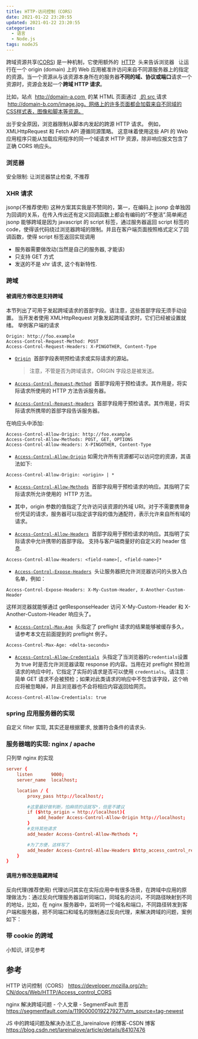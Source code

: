 ```yaml
---
title: HTTP-访问控制（CORS）
date: 2021-01-22 23:20:55
updated: 2021-01-22 23:20:55
categories:
  - 语言
  - Node.js
tags: nodeJS
---
```


跨域资源共享([CORS](https://developer.mozilla.org/en-US/docs/Glossary/CORS "CORS: CORS (Cross-Origin Resource Sharing) is a system, consisting of transmitting HTTP headers, that determines whether browsers block frontend JavaScript code from accessing responses for cross-origin requests.")) 是一种机制，它使用额外的  [HTTP](https://developer.mozilla.org/en-US/docs/Glossary/HTTP "HTTP: The HyperText Transfer Protocol (HTTP) is the underlying network protocol that enables transfer of hypermedia documents on the Web, typically between a browser and a server so that humans can read them. The current version of the HTTP specification is called HTTP/2.")  头来告诉浏览器   让运行在一个 origin (domain) 上的 Web 应用被准许访问来自不同源服务器上的指定的资源。当一个资源从与该资源本身所在的服务器**不同的域、协议或端口**请求一个资源时，资源会发起一个**跨域 HTTP 请求**。

比如，站点  http://domain-a.com  的某 HTML 页面通过  [<img> 的 src ](https://developer.mozilla.org/zh-CN/docs/Web/HTML/Element/Img#Attributes)请求  http://domain-b.com/image.jpg。网络上的许多页面都会加载来自不同域的CSS样式表，图像和脚本等资源。

出于安全原因，浏览器限制从脚本内发起的跨源 HTTP 请求。 例如，XMLHttpRequest 和 Fetch API 遵循同源策略。 这意味着使用这些 API 的 Web 应用程序只能从加载应用程序的同一个域请求 HTTP 资源，除非响应报文包含了正确 CORS 响应头。

### 浏览器

安全限制: 让浏览器禁止检查, 不推荐

### XHR 请求

jsonp(不推荐使用)
这种方案其实我是不赞同的，第一，在编码上 jsonp 会单独因为回调的关系，在传入传出还有定义回调函数上都会有编码的”不整洁”.简单阐述 jsonp 能够跨域是因为 javascript 的 script 标签，通过服务器返回 script 标签的 code，使得该代码绕过浏览器跨域的限制。并且在客户端页面按照格式定义了回调函数，使得 script 标签返回实现调用

- 服务器需要做改动(当然是自己的服务器, 才能该)
- 只支持 GET 方式
- 发送的不是 xhr 请求, 这个有新特性.

### 跨域

#### 被调用方修改是支持跨域

本节列出了可用于发起跨域请求的首部字段。请注意，这些首部字段无须手动设置。 当开发者使用 XMLHttpRequest 对象发起跨域请求时，它们已经被设置就绪。
举例客户端的请求

```text
Origin: http://foo.example
Access-Control-Request-Method: POST
Access-Control-Request-Headers: X-PINGOTHER, Content-Type
```

- [`Origin`](https://developer.mozilla.org/zh-CN/docs/Web/HTTP/Headers/Origin "请求首部字段 Origin 指示了请求来自于哪个站点。该字段仅指示服务器名称，并不包含任何路径信息。该首部用于 CORS 请求或者 POST 请求。除了不包含路径信息，该字段与 Referer 首部字段相似。")  首部字段表明预检请求或实际请求的源站。

  > 注意，不管是否为跨域请求，ORIGIN 字段总是被发送。

- [`Access-Control-Request-Method`](https://developer.mozilla.org/zh-CN/docs/Web/HTTP/Headers/Access-Control-Request-Method "The compatibility table in this page is generated from structured data. If you'd like to contribute to the data, please check out https://github.com/mdn/browser-compat-data and send us a pull request.")  首部字段用于预检请求。其作用是，将实际请求所使用的 HTTP 方法告诉服务器。

- [`Access-Control-Request-Headers`](https://developer.mozilla.org/zh-CN/docs/Web/HTTP/Headers/Access-Control-Request-Headers "请求头  Access-Control-Request-Headers 出现于 preflight request （预检请求）中，用于通知服务器在真正的请求中会采用哪些请求头。")  首部字段用于预检请求。其作用是，将实际请求所携带的首部字段告诉服务器。

在响应头中添加:

```text
Access-Control-Allow-Origin: http://foo.example
Access-Control-Allow-Methods: POST, GET, OPTIONS
Access-Control-Allow-Headers: X-PINGOTHER, Content-Type
```

- [`Access-Control-Allow-Origin`](https://developer.mozilla.org/zh-CN/docs/Web/HTTP/Headers/Access-Control-Allow-Origin) 如需允许所有资源都可以访问您的资源，其语法如下:

```text
Access-Control-Allow-Origin: <origin> | *
```

- [`Access-Control-Allow-Methods`](https://developer.mozilla.org/zh-CN/docs/Web/HTTP/Headers/Access-Control-Allow-Methods "响应首部 Access-Control-Allow-Methods 在对 preflight request.（预检请求）的应答中明确了客户端所要访问的资源允许使用的方法或方法列表。")  首部字段用于预检请求的响应。其指明了实际请求所允许使用的  HTTP 方法。

- 其中，origin 参数的值指定了允许访问该资源的外域 URI。对于不需要携带身份凭证的请求，服务器可以指定该字段的值为通配符，表示允许来自所有域的请求。

- [`Access-Control-Allow-Headers`](https://developer.mozilla.org/zh-CN/docs/Web/HTTP/Headers/Access-Control-Allow-Headers "响应首部 Access-Control-Allow-Headers 用于 preflight request （预检请求）中，列出了将会在正式请求的 Access-Control-Request-Headers 字段中出现的首部信息。")  首部字段用于预检请求的响应。其指明了实际请求中允许携带的首部字段。
  支持与客户端商量好的自定义的 header 信息.

```text
Access-Control-Allow-Headers: <field-name>[, <field-name>]*
```

<!-- more -->

- [`Access-Control-Expose-Headers`](https://developer.mozilla.org/zh-CN/docs/Web/HTTP/Headers/Access-Control-Expose-Headers "响应首部 Access-Control-Expose-Headers 列出了哪些首部可以作为响应的一部分暴露给外部。")  头让服务器把允许浏览器访问的头放入白名单，例如：

```text
Access-Control-Expose-Headers: X-My-Custom-Header, X-Another-Custom-Header
```

这样浏览器就能够通过 getResponseHeader 访问 X-My-Custom-Header 和 X-Another-Custom-Header 响应头了。

- [`Access-Control-Max-Age`](https://developer.mozilla.org/zh-CN/docs/Web/HTTP/Headers/Access-Control-Max-Age "The Access-Control-Max-Age 这个响应头表示 preflight request  （预检请求）的返回结果（即 Access-Control-Allow-Methods 和Access-Control-Allow-Headers 提供的信息） 可以被缓存多久。")  头指定了 preflight 请求的结果能够被缓存多久，请参考本文在前面提到的 preflight 例子。

```text
Access-Control-Max-Age: <delta-seconds>
```

- [`Access-Control-Allow-Credentials`](https://developer.mozilla.org/zh-CN/docs/Web/HTTP/Headers/Access-Control-Allow-Credentials "Access-Control-Allow-Credentials 响应头表示是否可以将对请求的响应暴露给页面。返回true则可以，其他值均不可以。")  头指定了当浏览器的`credentials`设置为 true 时是否允许浏览器读取 response 的内容。当用在对 preflight 预检测请求的响应中时，它指定了实际的请求是否可以使用 `credentials`。请注意：简单 GET 请求不会被预检；如果对此类请求的响应中不包含该字段，这个响应将被忽略掉，并且浏览器也不会将相应内容返回给网页。

```text
Access-Control-Allow-Credentials: true
```

### spring 应用服务器的实现

自定义 filter 实现, 其实还是根据要求, 放置符合条件的请求头.

### 服务器端的实现: nginx / apache

只列举 nginx 的实现

```conf
server {
    listen       9000;
    server_name  localhost;

    location / {
        proxy_pass http://localhost/;

        #这里最好做判断，怕麻烦的话就写*，但是不建议
        if ($http_origin = http://localhost){
            add_header Access-Control-Allow-Origin http://localhost;
        }
        #支持其他请求
        add_header Access-Control-Allow-Methods *;

        #为了方便，这样写了
        add_header Access-Control-Allow-Headers $http_access_control_request_headers;
    }
}
```

#### 调用方修改是隐藏跨域

反向代理(推荐使用)
代理访问其实在实际应用中有很多场景，在跨域中应用的原理做法为：通过反向代理服务器监听同端口，同域名的访问，不同路径映射到不同的地址，比如，在 nginx 服务器中，监听同一个域名和端口，不同路径转发到客户端和服务器，把不同端口和域名的限制通过反向代理，来解决跨域的问题，案例如下：

### 带 cookie 的跨域

小知识, 详见参考

## 参考

HTTP 访问控制（CORS）
<https://developer.mozilla.org/zh-CN/docs/Web/HTTP/Access_control_CORS>

nginx 解决跨域问题 - 个人文章 - SegmentFault 思否
<https://segmentfault.com/a/1190000019227927?utm_source=tag-newest>

JS 中的跨域问题及解决办法汇总\_lareinalove 的博客-CSDN 博客
<https://blog.csdn.net/lareinalove/article/details/84107476>
